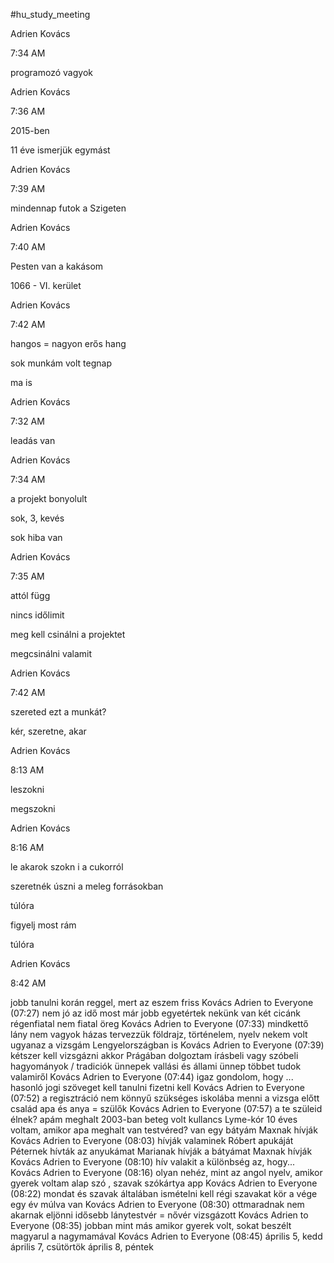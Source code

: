 #hu_study_meeting

Adrien Kovács

7:34 AM

programozó vagyok

Adrien Kovács

7:36 AM

2015-ben

11 éve ismerjük egymást

Adrien Kovács

7:39 AM

mindennap futok a Szigeten

Adrien Kovács

7:40 AM

Pesten van a kakásom

1066 - VI. kerület

Adrien Kovács

7:42 AM

hangos = nagyon erős hang


sok munkám volt tegnap

ma is

Adrien Kovács

7:32 AM

leadás van

Adrien Kovács

7:34 AM

a projekt bonyolult

sok, 3, kevés

sok hiba van

Adrien Kovács

7:35 AM

attól függ

nincs időlimit

meg kell csinálni a projektet

megcsinálni valamit

  
Adrien Kovács

7:42 AM

szereted ezt a munkát?

kér, szeretne, akar

Adrien Kovács

8:13 AM

leszokni

megszokni

Adrien Kovács

8:16 AM

le akarok szokn i a cukorról

szeretnék úszni a meleg forrásokban

túlóra

figyelj most rám

túlóra

Adrien Kovács

8:42 AM

jobb tanulni korán reggel, mert az eszem friss
Kovács Adrien to Everyone (07:27)
nem jó az idő
most már jobb
egyetértek
nekünk van két cicánk
régenfiatal
nem fiatal
öreg
Kovács Adrien to Everyone (07:33)
mindkettő lány
nem vagyok házas
tervezzük
földrajz, történelem, nyelv
nekem volt ugyanaz a vizsgám Lengyelországban is
Kovács Adrien to Everyone (07:39)
kétszer kell vizsgázni
akkor Prágában dolgoztam
írásbeli vagy szóbeli
hagyományok / tradiciók
ünnepek
vallási és állami ünnep
többet tudok valamiről
Kovács Adrien to Everyone (07:44)
igaz
gondolom, hogy ...
hasonló
jogi szöveget kell tanulni
fizetni kell
Kovács Adrien to Everyone (07:52)
a regisztráció nem könnyű
szükséges iskolába menni a vizsga előtt
család
apa és anya = szülők
Kovács Adrien to Everyone (07:57)
a te szüleid élnek?
apám meghalt 2003-ban
beteg volt
kullancs
Lyme-kór
10 éves voltam, amikor apa meghalt
van testvéred?
van egy bátyám
Maxnak hívják
Kovács Adrien to Everyone (08:03)
hívják valaminek
Róbert apukáját Péternek hívták
az anyukámat Marianak hívják
a bátyámat Maxnak hívják
Kovács Adrien to Everyone (08:10)
hív valakit
a különbség az, hogy...
Kovács Adrien to Everyone (08:16)
olyan nehéz, mint az angol nyelv, amikor gyerek voltam
alap
szó , szavak
szókártya app
Kovács Adrien to Everyone (08:22)
mondat és szavak
általában
ismételni kell régi szavakat
kör
a vége egy év múlva van
Kovács Adrien to Everyone (08:30)
ottmaradnak
nem akarnak eljönni
idősebb lánytestvér = nővér
vizsgázott
Kovács Adrien to Everyone (08:35)
jobban mint más
amikor gyerek volt, sokat beszélt magyarul a nagymamával
Kovács Adrien to Everyone (08:45)
április 5, kedd
április 7, csütörtök
április 8, péntek